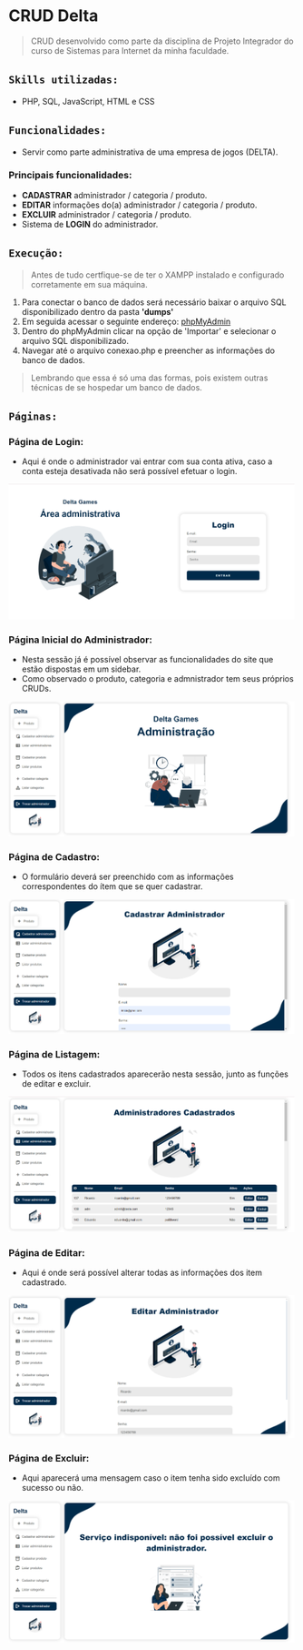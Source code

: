 # CRUD Delta
> CRUD desenvolvido como parte da disciplina de Projeto Integrador do curso de Sistemas para Internet da minha faculdade.

## `Skills utilizadas:`
* PHP, SQL, JavaScript, HTML e CSS

## `Funcionalidades:`
* Servir como parte administrativa de uma empresa de jogos (DELTA).

### Principais funcionalidades:

* **CADASTRAR** administrador / categoria / produto.
* **EDITAR** informações do(a) administrador / categoria / produto.
* **EXCLUIR** administrador / categoria / produto.
* Sistema de **LOGIN** do administrador.

## `Execução:`
> Antes de tudo certfique-se de ter o XAMPP instalado e configurado corretamente em sua máquina.
1. Para conectar o banco de dados será necessário baixar o arquivo SQL disponibilizado dentro da pasta **'dumps'**
2. Em seguida acessar o seguinte endereço: [phpMyAdmin](http://localhost/phpmyadmin/)
3. Dentro do phpMyAdmin clicar na opção de 'Importar' e selecionar o arquivo SQL disponibilizado.
4. Navegar até o arquivo conexao.php e preencher as informações do banco de dados.

> Lembrando que essa é só uma das formas, pois existem outras técnicas de se hospedar um banco de dados.

## `Páginas:`

### Página de Login:
* Aqui é onde o administrador vai entrar com sua conta ativa, caso a conta esteja desativada não será possível efetuar o login.
  
![login](img/login.png)

### Página Inicial do Administrador:
* Nesta sessão já é possível observar as funcionalidades do site que estão dispostas em um sidebar.
* Como observado o produto, categoria e admnistrador tem seus próprios CRUDs.

![inicio](img/inicio.png)

### Página de Cadastro:
* O formulário deverá ser preenchido com as informações correspondentes do ítem que se quer cadastrar.

![cadastrar](img/cadastrar.png)

### Página de Listagem:
* Todos os itens cadastrados aparecerão nesta sessão, junto as funções de editar e excluir.
  
![listar](img/listar.png)

### Página de Editar:
* Aqui é onde será possível alterar todas as informações dos item cadastrado.

![editar](img/editar.png)

### Página de Excluir:
* Aqui aparecerá uma mensagem caso o item tenha sido excluído com sucesso ou não.

![excluir](img/excluir.png)
